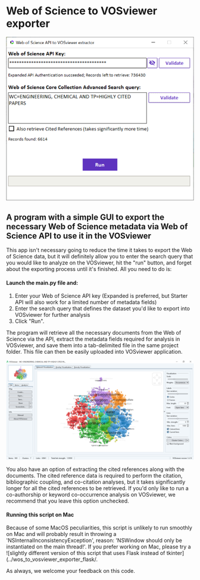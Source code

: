 # Web of Science to VOSviewer exporter

![Example](/wos_to_vosviewer_exporter_tkinter/screenshots/GUI.png)


## A program with a simple GUI to export the necessary Web of Science metadata via Web of Science API to use it in the VOSviewer


This app isn't necessary going to reduce the time it takes to export the Web of Science data, but it will definitely allow you to enter the search query that you would like to analyze on the VOSviewer, hit the "run" button, and forget about the exporting process until it's finished. All you need to do is:

#### Launch the main.py file and:

1. Enter your Web of Science API key (Expanded is preferred, but Starter API will also work for a limited number of metadata fields)
2. Enter the search query that defines the dataset you'd like to export into VOSviewer for further analysis
3. Click "Run".

The program will retrieve all the necessary documents from the Web of Science via the API, extract the metadata fields required for analysis in VOSviewer, and save them into a tab-delimited file in the same project folder. This file can then be easily uploaded into VOSviewer application.

![Result](/wos_to_vosviewer_exporter_tkinter/screenshots/result.png)

You also have an option of extracting the cited references along with the documents. The cited reference data is required to perform the citation, bibliographic coupling, and co-citation analyses, but it takes significantly longer for all the cited references to be retrieved. If you'd only like to run a co-authorship or keyword co-occurrence analysis on VOSviewer, we recommend that you leave this option unchecked.

#### Running this script on Mac

Because of some MacOS peculiarities, this script is unlikely to run smoothly on Mac and will probably result in throwing a 'NSInternalInconsistencyException', reason: 'NSWindow should only be instantiated on the main thread!'. If you prefer working on Mac, please try a ![slightly different version of this script that uses Flask instead of tkinter](../wos_to_vosviewer_exporter_flask/.

As always, we welcome your feedback on this code.